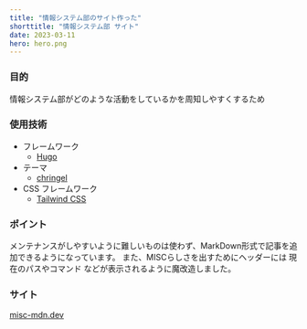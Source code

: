 ```yaml
---
title: "情報システム部のサイト作った"
shorttitle: "情報システム部 サイト"
date: 2023-03-11
hero: hero.png
---
```


### 目的
情報システム部がどのような活動をしているかを周知しやすくするため

### 使用技術
- フレームワーク
  - [Hugo](https://gohugo.io/)
- テーマ
  - [chringel](https://themes.gohugo.io/themes/chringel-hugo-theme/)
- CSS フレームワーク
  - [Tailwind CSS](https://tailwindcss.com/)

### ポイント
メンテナンスがしやすいように難しいものは使わず、MarkDown形式で記事を追加できるようになっています。 また、MISCらしさを出すためにヘッダーには 現在のパスやコマンド などが表示されるように魔改造しました。

### サイト
[misc-mdn.dev](https://misc-mdn.dev)
